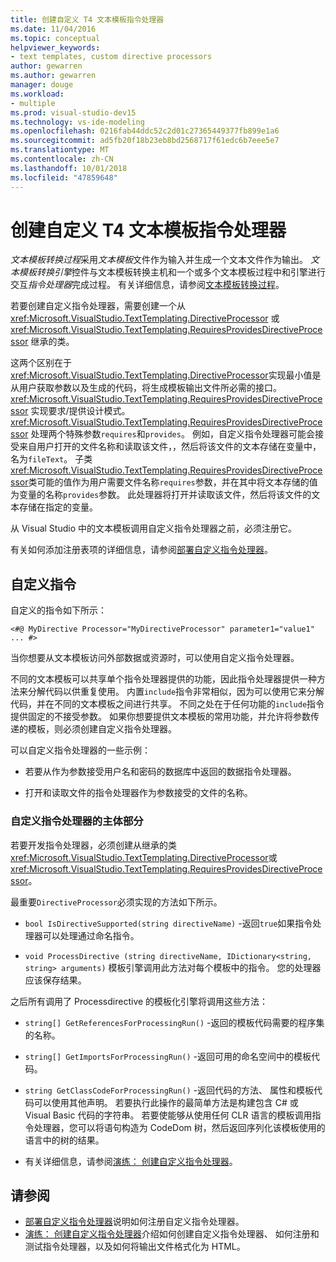 ```yaml
---
title: 创建自定义 T4 文本模板指令处理器
ms.date: 11/04/2016
ms.topic: conceptual
helpviewer_keywords:
- text templates, custom directive processors
author: gewarren
ms.author: gewarren
manager: douge
ms.workload:
- multiple
ms.prod: visual-studio-dev15
ms.technology: vs-ide-modeling
ms.openlocfilehash: 0216fab44ddc52c2d01c27365449377fb899e1a6
ms.sourcegitcommit: ad5fb20f18b23eb8bd2568717f61edc6b7eee5e7
ms.translationtype: MT
ms.contentlocale: zh-CN
ms.lasthandoff: 10/01/2018
ms.locfileid: "47859648"
---
```

# <a name="creating-custom-t4-text-template-directive-processors"></a>创建自定义 T4 文本模板指令处理器

*文本模板转换过程*采用*文本模板*文件作为输入并生成一个文本文件作为输出。 *文本模板转换引擎*控件与文本模板转换主机和一个或多个文本模板过程中和引擎进行交互*指令处理器*完成过程。 有关详细信息，请参阅[文本模板转换过程](../modeling/the-text-template-transformation-process.md)。

若要创建自定义指令处理器，需要创建一个从 <xref:Microsoft.VisualStudio.TextTemplating.DirectiveProcessor> 或 <xref:Microsoft.VisualStudio.TextTemplating.RequiresProvidesDirectiveProcessor> 继承的类。

这两个区别在于<xref:Microsoft.VisualStudio.TextTemplating.DirectiveProcessor>实现最小值是从用户获取参数以及生成的代码，将生成模板输出文件所必需的接口。 <xref:Microsoft.VisualStudio.TextTemplating.RequiresProvidesDirectiveProcessor> 实现要求/提供设计模式。 <xref:Microsoft.VisualStudio.TextTemplating.RequiresProvidesDirectiveProcessor> 处理两个特殊参数`requires`和`provides`。  例如，自定义指令处理器可能会接受来自用户打开的文件名称和读取该文件，，然后将该文件的文本存储在变量中，名为`fileText`。 子类<xref:Microsoft.VisualStudio.TextTemplating.RequiresProvidesDirectiveProcessor>类可能的值作为用户需要文件名称`requires`参数，并在其中将文本存储的值为变量的名称`provides`参数。 此处理器将打开并读取该文件，然后将该文件的文本存储在指定的变量。

从 Visual Studio 中的文本模板调用自定义指令处理器之前，必须注册它。

有关如何添加注册表项的详细信息，请参阅[部署自定义指令处理器](../modeling/deploying-a-custom-directive-processor.md)。

## <a name="custom-directives"></a>自定义指令

自定义的指令如下所示：

`<#@ MyDirective Processor="MyDirectiveProcessor" parameter1="value1" ... #>`

当你想要从文本模板访问外部数据或资源时，可以使用自定义指令处理器。

不同的文本模板可以共享单个指令处理器提供的功能，因此指令处理器提供一种方法来分解代码以供重复使用。 内置`include`指令非常相似，因为可以使用它来分解代码，并在不同的文本模板之间进行共享。 不同之处在于任何功能的`include`指令提供固定的不接受参数。 如果你想要提供文本模板的常用功能，并允许将参数传递的模板，则必须创建自定义指令处理器。

可以自定义指令处理器的一些示例：

-   若要从作为参数接受用户名和密码的数据库中返回的数据指令处理器。

-   打开和读取文件的指令处理器作为参数接受的文件的名称。

### <a name="principal-parts-of-a-custom-directive-processor"></a>自定义指令处理器的主体部分

若要开发指令处理器，必须创建从继承的类<xref:Microsoft.VisualStudio.TextTemplating.DirectiveProcessor>或<xref:Microsoft.VisualStudio.TextTemplating.RequiresProvidesDirectiveProcessor>。

最重要`DirectiveProcessor`必须实现的方法如下所示。

-   `bool IsDirectiveSupported(string directiveName)` -返回`true`如果指令处理器可以处理通过命名指令。

-   `void ProcessDirective (string directiveName, IDictionary<string, string> arguments)` 模板引擎调用此方法对每个模板中的指令。 您的处理器应该保存结果。

之后所有调用了 Processdirective 的模板化引擎将调用这些方法：

-   `string[] GetReferencesForProcessingRun()` -返回的模板代码需要的程序集的名称。

-   `string[] GetImportsForProcessingRun()` -返回可用的命名空间中的模板代码。

-   `string GetClassCodeForProcessingRun()` -返回代码的方法、 属性和模板代码可以使用其他声明。 若要执行此操作的最简单方法是构建包含 C# 或 Visual Basic 代码的字符串。 若要使能够从使用任何 CLR 语言的模板调用指令处理器，您可以将语句构造为 CodeDom 树，然后返回序列化该模板使用的语言中的树的结果。

-   有关详细信息，请参阅[演练： 创建自定义指令处理器](../modeling/walkthrough-creating-a-custom-directive-processor.md)。

## <a name="see-also"></a>请参阅

- [部署自定义指令处理器](../modeling/deploying-a-custom-directive-processor.md)说明如何注册自定义指令处理器。
- [演练： 创建自定义指令处理器](../modeling/walkthrough-creating-a-custom-directive-processor.md)介绍如何创建自定义指令处理器、 如何注册和测试指令处理器，以及如何将输出文件格式化为 HTML。